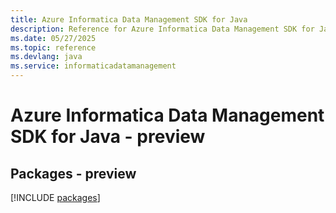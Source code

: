 ```yaml
---
title: Azure Informatica Data Management SDK for Java
description: Reference for Azure Informatica Data Management SDK for Java
ms.date: 05/27/2025
ms.topic: reference
ms.devlang: java
ms.service: informaticadatamanagement
---
```

# Azure Informatica Data Management SDK for Java - preview
## Packages - preview
[!INCLUDE [packages](informatica-data-management-index.md)]